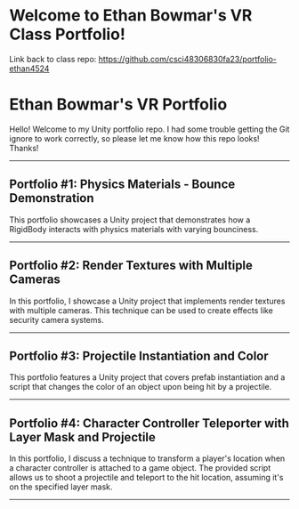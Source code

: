 # Welcome to Ethan Bowmar's VR Class Portfolio!
Link back to class repo: https://github.com/csci48306830fa23/portfolio-ethan4524

# Ethan Bowmar's VR Portfolio

Hello! Welcome to my Unity portfolio repo. I had some trouble getting the Git ignore to work correctly, so please let me know how this repo looks! Thanks!

---

## Portfolio #1: Physics Materials - Bounce Demonstration

This portfolio showcases a Unity project that demonstrates how a RigidBody interacts with physics materials with varying bounciness.

---

## Portfolio #2: Render Textures with Multiple Cameras

In this portfolio, I showcase a Unity project that implements render textures with multiple cameras. This technique can be used to create effects like security camera systems.

---

## Portfolio #3: Projectile Instantiation and Color

This portfolio features a Unity project that covers prefab instantiation and a script that changes the color of an object upon being hit by a projectile.

---

## Portfolio #4: Character Controller Teleporter with Layer Mask and Projectile

In this portfolio, I discuss a technique to transform a player's location when a character controller is attached to a game object. The provided script allows us to shoot a projectile and teleport to the hit location, assuming it's on the specified layer mask.

---
